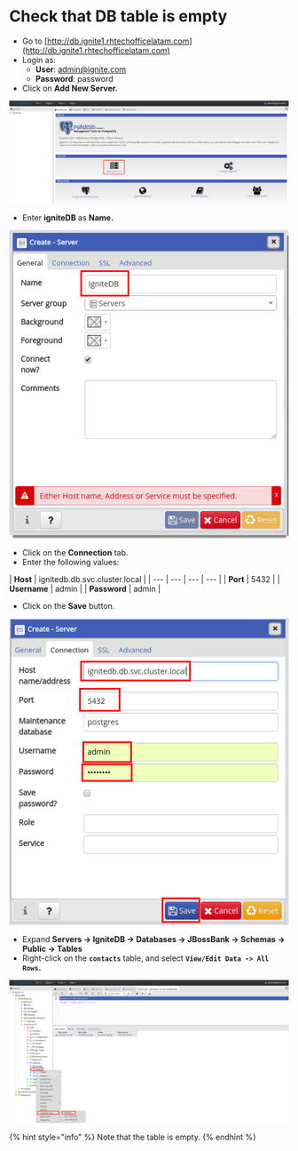 # Check that DB table is empty

* Go to [http://db.ignite1.rhtechofficelatam.com](http://db.ignite1.rhtechofficelatam.com)
* Login as:
  * **User**: admin@ignite.com
  * **Password**: password
* Click on  **Add New Server.**

![](../../.gitbook/assets/image%20%2870%29.png)

* Enter **igniteDB** as **Name.**

![](../../.gitbook/assets/image%20%2881%29.png)

* Click on the **Connection** tab.
* Enter the following values:

| **Host** | ignitedb.db.svc.cluster.local |
| --- | --- | --- | --- |
| **Port** | 5432 |
| **Username** | admin |
| **Password** | admin |

* Click on the **Save** button.

![](../../.gitbook/assets/image%20%2851%29.png)

* Expand **Servers -&gt; IgniteDB -&gt; Databases -&gt; JBossBank -&gt; Schemas -&gt; Public -&gt; Tables**
* Right-click on the **`contacts`** table, and select **`View/Edit Data -> All Rows`.**

![](../../.gitbook/assets/image%20%28152%29.png)

{% hint style="info" %}
Note that the table is empty.
{% endhint %}



